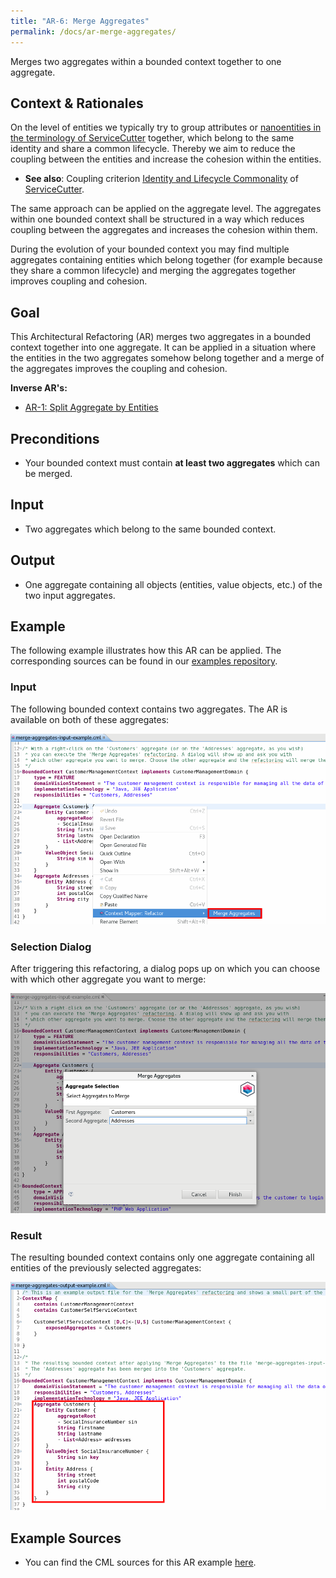 ```yaml
---
title: "AR-6: Merge Aggregates"
permalink: /docs/ar-merge-aggregates/
---
```


Merges two aggregates within a bounded context together to one aggregate.

## Context & Rationales
On the level of entities we typically try to group attributes or [nanoentities in the terminology of ServiceCutter](https://servicecutter.github.io/) 
together, which belong to the same identity and share a common lifecycle. Thereby we aim to reduce the coupling between the entities
and increase the cohesion within the entities.

 * **See also**: Coupling criterion [Identity and Lifecycle Commonality](https://github.com/ServiceCutter/ServiceCutter/wiki/CC-1-Identity-and-Lifecycle-Commonality)
 of [ServiceCutter](https://servicecutter.github.io/).
 
The same approach can be applied on the aggregate level. The aggregates within one bounded context shall be structured in a way which
reduces coupling between the aggregates and increases the cohesion within them.

During the evolution of your bounded context you may find multiple aggregates containing entities which belong together (for
example because they share a common lifecycle) and merging the aggregates together improves coupling and cohesion.

## Goal
This Architectural Refactoring (AR) merges two aggregates in a bounded context together into one aggregate. It can be applied
in a situation where the entities in the two aggregates somehow belong together and a merge of the aggregates improves the 
coupling and cohesion. 

**Inverse AR's:**
 * [AR-1: Split Aggregate by Entities](/docs/ar-split-aggregate-by-entities/)

## Preconditions
 * Your bounded context must contain **at least two aggregates** which can be merged.

## Input
 * Two aggregates which belong to the same bounded context.
 
## Output
 * One aggregate containing all objects (entities, value objects, etc.) of the two input aggregates.
 
## Example
The following example illustrates how this AR can be applied. The corresponding sources can be found in our 
[examples repository](https://github.com/ContextMapper/context-mapper-examples/tree/master/src/main/resources/architectural-refactorings).

### Input
The following bounded context contains two aggregates. The AR is available on both of these aggregates:

<a href="/img/merge-aggregates-input.png">![Merge Aggregates Example Input](/img/merge-aggregates-input.png)</a>

### Selection Dialog
After triggering this refactoring, a dialog pops up on which you can choose with which other aggregate you want to merge:

<a href="/img/merge-aggregates-dialog.png">![Merge Aggregates Example Dialog](/img/merge-aggregates-dialog.png)</a>

### Result
The resulting bounded context contains only one aggregate containing all entities of the previously selected aggregates:

<a href="/img/merge-aggregates-output.png">![Merge Aggregates Example Output](/img/merge-aggregates-output.png)</a>

## Example Sources
 * You can find the CML sources for this AR example 
   [here](https://github.com/ContextMapper/context-mapper-examples/tree/master/src/main/resources/architectural-refactorings/AR-6-Merge-Aggregates).
